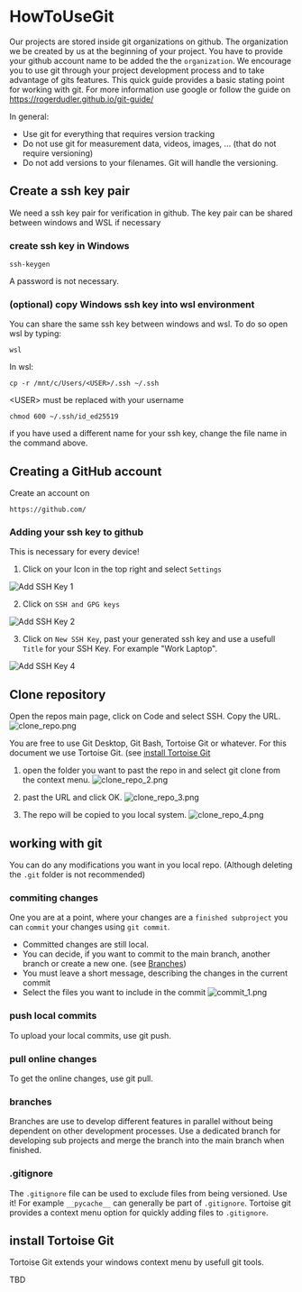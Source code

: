 # HowToUseGit

Our projects are stored inside git organizations on github. The organization we be created by us at the beginning of your project. You have to provide your github account name to be added the the `organization`.
We encourage you to use git through your project development process and to take advantage of gits features.
This quick guide provides a basic stating point for working with git. For more information use google or follow the guide on https://rogerdudler.github.io/git-guide/

In general:
- Use git for everything that requires version tracking
- Do not use git for measurement data, videos, images, ... (that do not require versioning)
- Do not add versions to your filenames. Git will handle the versioning.

## Create a ssh key pair

We need a ssh key pair for verification in github. The key pair can be shared between windows and WSL if necessary

### create ssh key in Windows
```
ssh-keygen
```
A password is not necessary.

### (optional) copy Windows ssh key into wsl environment

You can share the same ssh key between windows and wsl. To do so open wsl by typing:
```
wsl
```

In wsl:

```
cp -r /mnt/c/Users/<USER>/.ssh ~/.ssh
```
\<USER> must be replaced with your username

```
chmod 600 ~/.ssh/id_ed25519
```
if you have used a different name for your ssh key, change the file name in the command above.

## Creating a GitHub account

Create an account on
```
https://github.com/
```

### Adding your ssh key to github

This is necessary for every device!

1. Click on your Icon in the top right and select `Settings`

![Add SSH Key 1](https://github.com/CampusMinden-Projects/HowToUseGit/blob/main/images/add_ssh_key_1.png?raw=true)

2. Click on `SSH and GPG keys`

![Add SSH Key 2](https://github.com/CampusMinden-Projects/HowToUseGit/blob/main/images/add_ssh_key_2.png?raw=true)

3. Click on `New SSH Key`, past your generated ssh key and use a usefull `Title` for your SSH Key. For example "Work Laptop".

![Add SSH Key 4](https://github.com/CampusMinden-Projects/HowToUseGit/blob/main/images/add_ssh_key_4.png?raw=true)

## Clone repository

Open the repos main page, click on Code and select SSH. Copy the URL.
![clone_repo.png](https://raw.githubusercontent.com/CampusMinden-Projects/HowToUseGit/refs/heads/main/images/clone_repo.png)

You are free to use Git Desktop, Git Bash, Tortoise Git or whatever.
For this document we use Tortoise Git. (see [install Tortoise Git](#install-tortoise-git)

1. open the folder you want to past the repo in and select git clone from the context menu.
![clone_repo_2.png](https://github.com/CampusMinden-Projects/HowToUseGit/blob/main/images/clone_repo_2.png?raw=true)

2. past the URL and click OK.
![clone_repo_3.png](https://github.com/CampusMinden-Projects/HowToUseGit/blob/main/images/clone_repo_3.png?raw=true)

3. The repo will be copied to you local system.
![clone_repo_4.png](https://github.com/CampusMinden-Projects/HowToUseGit/blob/main/images/clone_repo_4.png?raw=true)

## working with git

You can do any modifications you want in you local repo. (Although deleting the `.git` folder is not recommended)

### commiting changes

One you are at a point, where your changes are a `finished subproject` you can `commit` your changes using `git commit`. 
- Committed changes are still local. 
- You can decide, if you want to commit to the main branch, another branch or create a new one. (see [Branches](#branches))
- You must leave a short message, describing the changes in the current commit
- Select the files you want to include in the commit
![commit_1.png](https://github.com/CampusMinden-Projects/HowToUseGit/blob/main/images/commit_1.png?raw=true)

### push local commits

To upload your local commits, use git push.

### pull online changes

To get the online changes, use git pull.

### branches

Branches are use to develop different features in parallel without being dependent on other development processes. Use a dedicated branch for developing sub projects and merge the branch into the main branch when finished.

### .gitignore

The `.gitignore` file can be used to exclude files from being versioned. Use it!
For example `__pycache__` can generally be part of `.gitignore`. Tortoise git provides a context menu option for quickly adding files to `.gitignore`.

## install Tortoise Git

Tortoise Git extends your windows context menu by usefull git tools.

TBD
